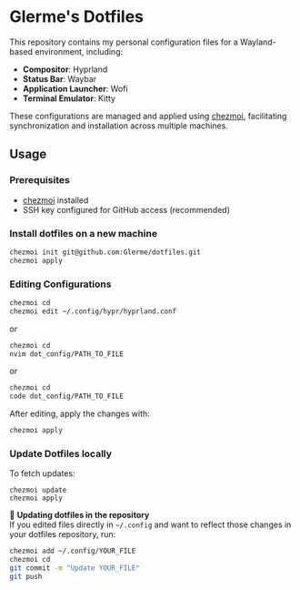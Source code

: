 # Glerme's Dotfiles

This repository contains my personal configuration files for a Wayland-based environment, including:

- **Compositor**: Hyprland
- **Status Bar**: Waybar
- **Application Launcher**: Wofi
- **Terminal Emulator**: Kitty

These configurations are managed and applied using [chezmoi](https://www.chezmoi.io/), facilitating synchronization and installation across multiple machines.

## Usage

### Prerequisites

- [chezmoi](https://www.chezmoi.io/) installed
- SSH key configured for GitHub access (recommended)

### Install dotfiles on a new machine

```bash
chezmoi init git@github.com:Glerme/dotfiles.git
chezmoi apply
```

### Editing Configurations

```bash
chezmoi cd
chezmoi edit ~/.config/hypr/hyprland.conf
```
or

```bash
chezmoi cd
nvim dot_config/PATH_TO_FILE
```

or

```bash
chezmoi cd
code dot_config/PATH_TO_FILE
```

After editing, apply the changes with:

```bash
chezmoi apply
```

### Update Dotfiles locally

To fetch updates:

```batch
chezmoi update
chezmoi apply
```

🔄 **Updating dotfiles in the repository**  
If you edited files directly in `~/.config` and want to reflect those changes in your dotfiles repository, run:

```bash
chezmoi add ~/.config/YOUR_FILE
chezmoi cd
git commit -m "Update YOUR_FILE"
git push
```
